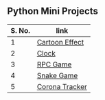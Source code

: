## Python Mini Projects

| S. No. | link |
|--------|--------------|
| 1 | [Cartoon Effect](https://github.com/Code-With-Aagam/Cartoon-Effect)
| 2 | [Clock](https://github.com/Code-With-Aagam/My-Clock)
| 3 | [RPC Game](https://github.com/Code-With-Aagam/Python-Projects/blob/main/RPC%20game/RPC.py)
| 4 | [Snake Game](https://github.com/Code-With-Aagam/Python-Projects/blob/main/Snake%20game/snake.py)
| 5 | [Corona Tracker](https://github.com/Code-With-Aagam/CoronaTracker)
